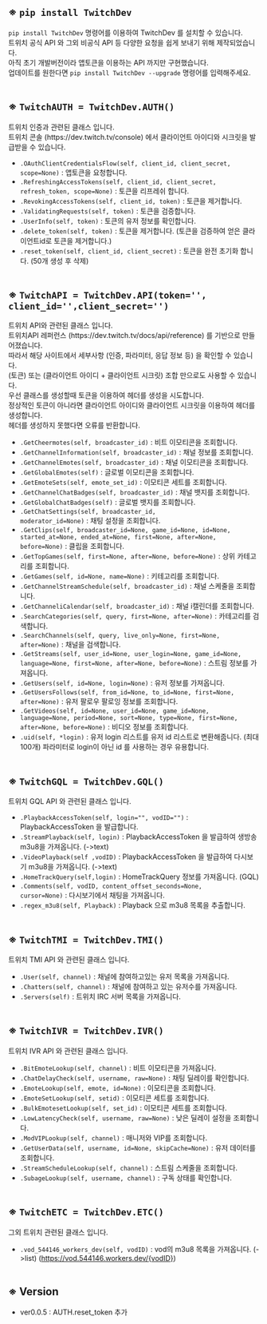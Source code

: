 <h2>※ <code>pip install TwitchDev</code></h2>
<code>pip install TwitchDev</code> 명령어를 이용하여 TwitchDev 를 설치할 수 있습니다.<br>
트위치 공식 API 와 그외 비공식 API 등 다양한 요청을 쉽게 보내기 위해 제작되었습니다.<br>
아직 초기 개발버전이라 앱토큰을 이용하는 API 까지만 구현했습니다.<br>
업데이트를 원한다면 <code>pip install TwitchDev --upgrade</code> 명령어를 입력해주세요.<br><br>

<h2>※ <code>TwitchAUTH = TwitchDev.AUTH()</code></h2>
트위치 인증과 관련된 클래스 입니다.<br>
트위치 콘솔 (https://dev.twitch.tv/console) 에서 클라이언트 아이디와 시크릿을 발급받을 수 있습니다.<br>

* <code>.OAuthClientCredentialsFlow(self, client_id, client_secret, scope=None)</code> : 앱토큰을 요청합니다.<br>
* <code>.RefreshingAccessTokens(self, client_id, client_secret, refresh_token, scope=None)</code> : 토큰을 리프레쉬 합니다.<br>
* <code>.RevokingAccessTokens(self, client_id, token)</code> : 토큰을 제거합니다.<br>
* <code>.ValidatingRequests(self, token)</code> : 토큰을 검증합니다.<br>
* <code>.UserInfo(self, token)</code> : 토큰의 유저 정보를 확인합니다.<br>
* <code>.delete_token(self, token)</code> : 토큰을 제거합니다. (토큰을 검증하여 얻은 클라이언트id로 토큰을 제거합니다.)<br>
* <code>.reset_token(self, client_id, client_secret)</code> : 토큰을 완전 초기화 합니다. (50개 생성 후 삭제)<br><br>


<h2>※ <code>TwitchAPI = TwitchDev.API(token='', client_id='',client_secret='')</code></h2>
트위치 API와 관련된 클래스 입니다.<br>
트위치API 레퍼런스 (https://dev.twitch.tv/docs/api/reference) 를 기반으로 만들어졌습니다.<br>
따라서 해당 사이트에서 세부사항 (인증, 파라미터, 응답 정보 등) 을 확인할 수 있습니다.<br>
(토큰) 또는 (클라이언트 아이디 + 클라이언트 시크릿) 조합 만으로도 사용할 수 있습니다.<br>
우선 클래스를 생성할때 토큰을 이용하여 헤더를 생성을 시도합니다.<br>
정상적인 토큰이 아니라면 클라이언트 아이디와 클라이언트 시크릿을 이용하여 헤더를 생성합니다.<br>
헤더를 생성하지 못했다면 오류를 반환합니다.<br>

* <code>.GetCheermotes(self, broadcaster_id)</code> : 비트 이모티콘을 조회합니다.<br>
* <code>.GetChannelInformation(self, broadcaster_id)</code> : 채널 정보를 조회합니다.<br>
* <code>.GetChannelEmotes(self, broadcaster_id)</code> : 채널 이모티콘을 조회합니다.<br>
* <code>.GetGlobalEmotes(self)</code> : 글로벌 이모티콘을 조회합니다.<br>
* <code>.GetEmoteSets(self, emote_set_id)</code> : 이모티콘 세트를 조회합니다.<br>
* <code>.GetChannelChatBadges(self, broadcaster_id)</code> : 채널 뱃지를 조회합니다.<br>
* <code>.GetGlobalChatBadges(self)</code> : 글로벌 뱃지를 조회합니다.<br>
* <code>.GetChatSettings(self, broadcaster_id, moderator_id=None)</code> : 채팅 설정을 조회합니다.<br>
* <code>.GetClips(self, broadcaster_id=None, game_id=None, id=None, started_at=None, ended_at=None, first=None, after=None, before=None)</code> : 클립을 조회합니다.<br>
* <code>.GetTopGames(self, first=None, after=None, before=None)</code> : 상위 카테고리를 조회합니다.<br>
* <code>.GetGames(self, id=None, name=None)</code> : 키테고리를 조회합니다.<br>
* <code>.GetChannelStreamSchedule(self, broadcaster_id)</code> : 채널 스케줄을 조회합니다.<br>
* <code>.GetChanneliCalendar(self, broadcaster_id)</code> : 채널 i캘린더를 조회합니다.<br>
* <code>.SearchCategories(self, query, first=None, after=None)</code> : 카테고리를 검색합니다.<br>
* <code>.SearchChannels(self, query, live_only=None, first=None, after=None)</code> : 채널을 검색합니다.<br>
* <code>.GetStreams(self, user_id=None, user_login=None, game_id=None, language=None, first=None, after=None, before=None)</code> : 스트림 정보를 가져옵니다.<br>
* <code>.GetUsers(self, id=None, login=None)</code> : 유저 정보를 가져옵니다.<br>
* <code>.GetUsersFollows(self, from_id=None, to_id=None, first=None, after=None)</code> : 유저 팔로우 팔로잉 정보를 조회합니다.<br>
* <code>.GetVideos(self, id=None, user_id=None, game_id=None, language=None, period=None, sort=None, type=None, first=None, after=None, before=None)</code> : 비디오 정보를 조회합니다.<br>
* <code>.uid(self, *login)</code> : 유저 login 리스트를 유저 id 리스트로 변환해줍니다. (최대100개) 파라미터로 login이 아닌 id 를 사용하는 경우 유용합니다.<br><br>

<h2>※ <code>TwitchGQL = TwitchDev.GQL()</code></h2>
트위치 GQL API 와 관련된 클래스 입니다.<br>

* <code>.PlaybackAccessToken(self, login="", vodID="")</code> : PlaybackAccessToken 을 발급합니다.<br>
* <code>.StreamPlayback(self, login)</code> : PlaybackAccessToken 을 발급하여 생방송 m3u8을 가져옵니다. (->text)<br>
* <code>.VideoPlayback(self ,vodID)</code> : PlaybackAccessToken 을 발급하여 다시보기 m3u8을 가져옵니다. (->text)<br>
* <code>.HomeTrackQuery(self,login)</code> : HomeTrackQuery 정보를 가져옵니다. (GQL)<br>
* <code>.Comments(self, vodID, content_offset_seconds=None, cursor=None)</code> : 다시보기에서 채팅을 가져옵니다.<br>
* <code>.regex_m3u8(self, Playback)</code> : Playback 으로 m3u8 목록을 추출합니다.<br><br>

<h2>※ <code>TwitchTMI = TwitchDev.TMI()</code></h2>
트위치 TMI API 와 관련된 클래스 입니다.<br>

* <code>.User(self, channel)</code> : 채널에 참여하고있는 유저 목록을 가져옵니다.<br>
* <code>.Chatters(self, channel)</code> : 채널에 참여하고 있는 유저수를 가져옵니다.<br>
* <code>.Servers(self)</code> : 트위치 IRC 서버 목록을 가져옵니다.<br><br>

<h2>※ <code>TwitchIVR = TwitchDev.IVR()</code></h2>
트위치 IVR API 와 관련된 클래스 입니다.<br>

* <code>.BitEmoteLookup(self, channel)</code> : 비트 이모티콘을 가져옵니다.<br>
* <code>.ChatDelayCheck(self, username, raw=None)</code> : 채팅 딜레이를 확인합니다.<br>
* <code>.EmoteLookup(self, emote, id=None)</code> : 이모티콘을 조회합니다.<br>
* <code>.EmoteSetLookup(self, setid)</code> : 이모티콘 세트를 조회합니다.<br>
* <code>.BulkEmotesetLookup(self, set_id)</code> : 이모티콘 세트를 조회합니다.<br>
* <code>.LowLatencyCheck(self, username, raw=None)</code> : 낮은 딜레이 설정을 조회합니다.<br>
* <code>.ModVIPLookup(self, channel)</code> : 매니저와 VIP를 조회합니다.<br>
* <code>.GetUserData(self, username, id=None, skipCache=None)</code> : 유저 데이터를 조회합니다.<br>
* <code>.StreamScheduleLookup(self, channel)</code> : 스트림 스케줄을 조회합니다.<br>
* <code>.SubageLookup(self, username, channel)</code> : 구독 상태를 확인합니다.<br><br>

<h2>※ <code>TwitchETC = TwitchDev.ETC()</code></h2>
그외 트위치 관련된 클래스 입니다.<br>

* <code>.vod_544146_workers_dev(self, vodID)</code> : vod의 m3u8 목록을 가져옵니다. (->list) (https://vod.544146.workers.dev/{vodID})<br><br>

<h2>※ Version</h2>

* ver0.0.5 : AUTH.reset_token 추가<br>
